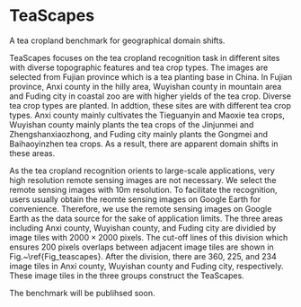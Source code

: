 # TeaScapes
A tea cropland benchmark for geographical domain shifts. 

TeaScapes focuses on the tea cropland recognition task in different sites with diverse topographic features and tea crop types. The images are selected from Fujian province which is a tea planting base in China. In Fujian province, Anxi county in the hilly area, Wuyishan county in mountain area and Fuding city in coastal zoo are with higher yields of the tea crop. Diverse tea crop types are planted. In addtion, these sites are with different tea crop types. Anxi county mainly cultivates the Tieguanyin and Maoxie tea crops, Wuyishan county mainly plants the tea crops of the Jinjunmei and Zhengshanxiaozhong, and Fuding city mainly plants the Gongmei and Baihaoyinzhen tea crops. As a result, there are apparent domain shifts in these areas. 

As the tea cropland recognition orients to large-scale applications, very high resolution remote sensing images are not necessary. We select the remote sensing images with 10m resolution. To facilitate the recognition, users usually obtain the reomte sensing images on Google Earth for convenience. Therefore, we use the remote sensing images on Google Earth as the data source for the sake of application limits. The three areas including Anxi county, Wuyishan county, and Fuding city are dividied by image tiles with $2000\times 2000$ pixels. The cut-off lines of this division which ensures 200 pixels overlaps between adjacent image tiles are shown in Fig.~\ref{Fig_teascapes}. After the division, there are 360, 225, and 234 image tiles in Anxi county, Wuyishan county and Fuding city, respectively. These image tiles in the three groups construct the TeaScapes. 


The benchmark will be publihsed soon. 

